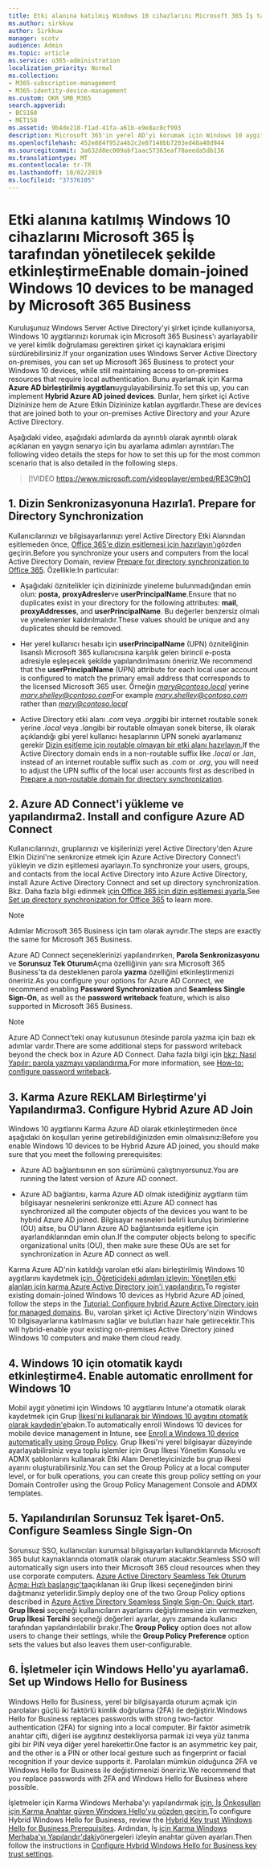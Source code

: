 ```yaml
---
title: Etki alanına katılmış Windows 10 cihazlarını Microsoft 365 İş tarafından yönetilecek şekilde etkinleştirme
ms.author: sirkkuw
author: Sirkkuw
manager: scotv
audience: Admin
ms.topic: article
ms.service: o365-administration
localization_priority: Normal
ms.collection:
- M365-subscription-management
- M365-identity-device-management
ms.custom: OKR_SMB_M365
search.appverid:
- BCS160
- MET150
ms.assetid: 9b4de218-f1ad-41fa-a61b-e9e8ac0cf993
description: Microsoft 365'in yerel AD'yi korumak için Windows 10 aygıtlarını nasıl koruyacağınızı öğrenin.
ms.openlocfilehash: 452e884f952a4b2c2e87148bb7203ed48a48d944
ms.sourcegitcommit: 3a632d8ec009abf1aac57363eaf78aeeda5db136
ms.translationtype: MT
ms.contentlocale: tr-TR
ms.lasthandoff: 10/02/2019
ms.locfileid: "37376105"
---
```

# <a name="enable-domain-joined-windows-10-devices-to-be-managed-by-microsoft-365-business"></a><span data-ttu-id="f208e-103">Etki alanına katılmış Windows 10 cihazlarını Microsoft 365 İş tarafından yönetilecek şekilde etkinleştirme</span><span class="sxs-lookup"><span data-stu-id="f208e-103">Enable domain-joined Windows 10 devices to be managed by Microsoft 365 Business</span></span>

<span data-ttu-id="f208e-104">Kuruluşunuz Windows Server Active Directory'yi şirket içinde kullanıyorsa, Windows 10 aygıtlarınızı korumak için Microsoft 365 Business'ı ayarlayabilir ve yerel kimlik doğrulaması gerektiren şirket içi kaynaklara erişimi sürdürebilirsiniz.</span><span class="sxs-lookup"><span data-stu-id="f208e-104">If your organization uses Windows Server Active Directory on-premises, you can set up Microsoft 365 Business to protect your Windows 10 devices, while still maintaining access to on-premises resources that require local authentication.</span></span>
<span data-ttu-id="f208e-105">Bunu ayarlamak için Karma **Azure AD birleştirilmiş aygıtları**uygulayabilirsiniz.</span><span class="sxs-lookup"><span data-stu-id="f208e-105">To set this up, you can implement **Hybrid Azure AD joined devices**.</span></span> <span data-ttu-id="f208e-106">Bunlar, hem şirket içi Active Dizininize hem de Azure Etkin Dizininize katılan aygıtlardır.</span><span class="sxs-lookup"><span data-stu-id="f208e-106">These are devices that are joined both to your on-premises Active Directory and your Azure Active Directory.</span></span>

<span data-ttu-id="f208e-107">Aşağıdaki video, aşağıdaki adımlarda da ayrıntılı olarak ayrıntılı olarak açıklanan en yaygın senaryo için bu ayarlama adımları ayrıntıları.</span><span class="sxs-lookup"><span data-stu-id="f208e-107">The following video details the steps for how to set this up for the most common scenario that is also detailed in the following steps.</span></span>

> [!VIDEO https://www.microsoft.com/videoplayer/embed/RE3C9hO]
  

## <a name="1-prepare-for-directory-synchronization"></a><span data-ttu-id="f208e-108">1. Dizin Senkronizasyonuna Hazırla</span><span class="sxs-lookup"><span data-stu-id="f208e-108">1. Prepare for Directory Synchronization</span></span> 

<span data-ttu-id="f208e-109">Kullanıcılarınızı ve bilgisayarlarınızı yerel Active Directory Etki Alanından eşitlemeden önce, [Office 365'e dizin eşitlemesi için hazırlayın'ı](https://docs.microsoft.com/office365/enterprise/prepare-for-directory-synchronization)gözden geçirin.</span><span class="sxs-lookup"><span data-stu-id="f208e-109">Before you synchronize your users and computers from the local Active Directory Domain, review [Prepare for directory synchronization to Office 365](https://docs.microsoft.com/office365/enterprise/prepare-for-directory-synchronization).</span></span> <span data-ttu-id="f208e-110">Özellikle:</span><span class="sxs-lookup"><span data-stu-id="f208e-110">In particular:</span></span>

   - <span data-ttu-id="f208e-111">Aşağıdaki öznitelikler için dizininizde yineleme bulunmadığından emin olun: **posta,** **proxyAdresler**ve **userPrincipalName**.</span><span class="sxs-lookup"><span data-stu-id="f208e-111">Ensure that no duplicates exist in your directory for the following attributes: **mail**, **proxyAddresses**, and **userPrincipalName**.</span></span> <span data-ttu-id="f208e-112">Bu değerler benzersiz olmalı ve yinelenenler kaldırılmalıdır.</span><span class="sxs-lookup"><span data-stu-id="f208e-112">These values should be unique and any duplicates should be removed.</span></span>
   
   - <span data-ttu-id="f208e-113">Her yerel kullanıcı hesabı için **userPrincipalName** (UPN) özniteliğinin lisanslı Microsoft 365 kullanıcısına karşılık gelen birincil e-posta adresiyle eşleşecek şekilde yapılandırılmasını öneririz.</span><span class="sxs-lookup"><span data-stu-id="f208e-113">We recommend that the **userPrincipalName** (UPN) attribute for each local user account is configured to match the primary email address that corresponds to the licensed Microsoft 365 user.</span></span> <span data-ttu-id="f208e-114">Örneğin *mary@contoso.local* yerine *mary.shelley@contoso.com*</span><span class="sxs-lookup"><span data-stu-id="f208e-114">For example *mary.shelley@contoso.com* rather than *mary@contoso.local*</span></span>
   
   - <span data-ttu-id="f208e-115">Active Directory etki alanı *.com* veya *.org*gibi bir internet routable sonek yerine *.local* veya *.lan*gibi bir routable olmayan sonek biterse, ilk olarak açıklandığı gibi yerel kullanıcı hesaplarının UPN soneki ayarlamanız gerekir [Dizin eşitleme için routable olmayan bir etki alanı hazırlayın.](https://docs.microsoft.com/office365/enterprise/prepare-a-non-routable-domain-for-directory-synchronization)</span><span class="sxs-lookup"><span data-stu-id="f208e-115">If the Active Directory domain ends in a non-routable suffix like *.local* or *.lan*, instead of an internet routable suffix such as *.com* or *.org*, you will need to adjust the UPN suffix of the local user accounts first as described in [Prepare a non-routable domain for directory synchronization](https://docs.microsoft.com/office365/enterprise/prepare-a-non-routable-domain-for-directory-synchronization).</span></span> 

## <a name="2-install-and-configure-azure-ad-connect"></a><span data-ttu-id="f208e-116">2. Azure AD Connect'i yükleme ve yapılandırma</span><span class="sxs-lookup"><span data-stu-id="f208e-116">2. Install and configure Azure AD Connect</span></span>

<span data-ttu-id="f208e-117">Kullanıcılarınızı, gruplarınızı ve kişilerinizi yerel Active Directory'den Azure Etkin Dizini'ne senkronize etmek için Azure Active Directory Connect'i yükleyin ve dizin eşitlemesi ayarlayın.</span><span class="sxs-lookup"><span data-stu-id="f208e-117">To synchronize your users, groups, and contacts from the local Active Directory into Azure Active Directory, install Azure Active Directory Connect and set up directory synchronization.</span></span> <span data-ttu-id="f208e-118">Bkz. Daha fazla bilgi edinmek [için Office 365 için dizin eşitlemesi ayarla.](https://support.office.com/article/1b3b5318-6977-42ed-b5c7-96fa74b08846)</span><span class="sxs-lookup"><span data-stu-id="f208e-118">See [Set up directory synchronization for Office 365](https://support.office.com/article/1b3b5318-6977-42ed-b5c7-96fa74b08846) to learn more.</span></span>

> [!NOTE]
> <span data-ttu-id="f208e-119">Adımlar Microsoft 365 Business için tam olarak aynıdır.</span><span class="sxs-lookup"><span data-stu-id="f208e-119">The steps are exactly the same for Microsoft 365 Business.</span></span> 

<span data-ttu-id="f208e-120">Azure AD Connect seçeneklerinizi yapılandırırken, **Parola Senkronizasyonu** ve **Sorunsuz Tek Oturum**Açma özelliğinin yanı sıra Microsoft 365 Business'ta da desteklenen parola **yazma** özelliğini etkinleştirmenizi öneririz.</span><span class="sxs-lookup"><span data-stu-id="f208e-120">As you configure your options for Azure AD Connect, we recommend enabling **Password Synchronization** and **Seamless Single Sign-On**, as well as the **password writeback** feature, which is also supported in Microsoft 365 Business.</span></span>

> [!NOTE]
> <span data-ttu-id="f208e-121">Azure AD Connect'teki onay kutusunun ötesinde parola yazma için bazı ek adımlar vardır.</span><span class="sxs-lookup"><span data-stu-id="f208e-121">There are some additional steps for password writeback beyond the check box in Azure AD Connect.</span></span> <span data-ttu-id="f208e-122">Daha fazla bilgi için [bkz: Nasıl Yapılır: parola yazmayı yapılandırma.](https://docs.microsoft.com/azure/active-directory/authentication/howto-sspr-writeback)</span><span class="sxs-lookup"><span data-stu-id="f208e-122">For more information, see [How-to: configure password writeback](https://docs.microsoft.com/azure/active-directory/authentication/howto-sspr-writeback).</span></span> 

## <a name="3-configure-hybrid-azure-ad-join"></a><span data-ttu-id="f208e-123">3. Karma Azure REKLAM Birleştirme'yi Yapılandırma</span><span class="sxs-lookup"><span data-stu-id="f208e-123">3. Configure Hybrid Azure AD Join</span></span>

<span data-ttu-id="f208e-124">Windows 10 aygıtlarını Karma Azure AD olarak etkinleştirmeden önce aşağıdaki ön koşulları yerine getirebildiğinizden emin olmalısınız:</span><span class="sxs-lookup"><span data-stu-id="f208e-124">Before you enable Windows 10 devices to be Hybrid Azure AD joined, you should make sure that you meet the following prerequisites:</span></span>

   - <span data-ttu-id="f208e-125">Azure AD bağlantısının en son sürümünü çalıştırıyorsunuz.</span><span class="sxs-lookup"><span data-stu-id="f208e-125">You are running the latest version of Azure AD connect.</span></span>

   - <span data-ttu-id="f208e-126">Azure AD bağlantısı, karma Azure AD olmak istediğiniz aygıtların tüm bilgisayar nesnelerini senkronize etti.</span><span class="sxs-lookup"><span data-stu-id="f208e-126">Azure AD connect has synchronized all the computer objects of the devices you want to be hybrid Azure AD joined.</span></span> <span data-ttu-id="f208e-127">Bilgisayar nesneleri belirli kuruluş birimlerine (OU) aitse, bu OU'ların Azure AD bağlantısında eşitleme için ayarlandıklarından emin olun.</span><span class="sxs-lookup"><span data-stu-id="f208e-127">If the computer objects belong to specific organizational units (OU), then make sure these OUs are set for synchronization in Azure AD connect as well.</span></span>

<span data-ttu-id="f208e-128">Karma Azure AD'nin katıldığı varolan etki alanı birleştirilmiş Windows 10 aygıtlarını kaydetmek [için, Öğreticideki adımları izleyin: Yönetilen etki alanları için karma Azure Active Directory join'i yapılandırın.](https://docs.microsoft.com/azure/active-directory/devices/hybrid-azuread-join-managed-domains#configure-hybrid-azure-ad-join)</span><span class="sxs-lookup"><span data-stu-id="f208e-128">To register existing domain-joined Windows 10 devices as Hybrid Azure AD joined, follow the steps in the [Tutorial: Configure hybrid Azure Active Directory join for managed domains](https://docs.microsoft.com/azure/active-directory/devices/hybrid-azuread-join-managed-domains#configure-hybrid-azure-ad-join).</span></span> <span data-ttu-id="f208e-129">Bu, varolan şirket içi Active Directory'nizin Windows 10 bilgisayarlarına katılmasını sağlar ve bulutları hazır hale getirecektir.</span><span class="sxs-lookup"><span data-stu-id="f208e-129">This will hybrid-enable your existing on-premises Active Directory joined Windows 10 computers and make them cloud ready.</span></span>
    
## <a name="4-enable-automatic-enrollment-for-windows-10"></a><span data-ttu-id="f208e-130">4. Windows 10 için otomatik kaydı etkinleştirme</span><span class="sxs-lookup"><span data-stu-id="f208e-130">4. Enable automatic enrollment for Windows 10</span></span>

 <span data-ttu-id="f208e-131">Mobil aygıt yönetimi için Windows 10 aygıtlarını Intune'a otomatik olarak kaydetmek için Grup [İlkesi'ni kullanarak bir Windows 10 aygıtını otomatik olarak kaydedin'e](https://docs.microsoft.com/windows/client-management/mdm/enroll-a-windows-10-device-automatically-using-group-policy)bakın.</span><span class="sxs-lookup"><span data-stu-id="f208e-131">To automatically enroll Windows 10 devices for mobile device management in Intune, see [Enroll a Windows 10 device automatically using Group Policy](https://docs.microsoft.com/windows/client-management/mdm/enroll-a-windows-10-device-automatically-using-group-policy).</span></span> <span data-ttu-id="f208e-132">Grup İlkesi'ni yerel bilgisayar düzeyinde ayarlayabilirsiniz veya toplu işlemler için Grup İlkesi Yönetim Konsolu ve ADMX şablonlarını kullanarak Etki Alanı Denetleyicinizde bu grup ilkesi ayarını oluşturabilirsiniz.</span><span class="sxs-lookup"><span data-stu-id="f208e-132">You can set the Group Policy at a local computer level, or for bulk operations, you can create this group policy setting on your Domain Controller using the Group Policy Management Console and ADMX templates.</span></span>

## <a name="5-configure-seamless-single-sign-on"></a><span data-ttu-id="f208e-133">5. Yapılandırılan Sorunsuz Tek İşaret-On</span><span class="sxs-lookup"><span data-stu-id="f208e-133">5. Configure Seamless Single Sign-On</span></span>

  <span data-ttu-id="f208e-134">Sorunsuz SSO, kullanıcıları kurumsal bilgisayarları kullandıklarında Microsoft 365 bulut kaynaklarında otomatik olarak oturum alacaktır.</span><span class="sxs-lookup"><span data-stu-id="f208e-134">Seamless SSO will automatically sign users into their Microsoft 365 cloud resources when they use corporate computers.</span></span> <span data-ttu-id="f208e-135">[Azure Active Directory Seamless Tek Oturum Açma: Hızlı başlangıç'ta](https://docs.microsoft.com/azure/active-directory/hybrid/how-to-connect-sso-quick-start#step-2-enable-the-feature)açıklanan iki Grup İlkesi seçeneğinden birini dağıtmanız yeterlidir.</span><span class="sxs-lookup"><span data-stu-id="f208e-135">Simply deploy one of the two Group Policy options described in [Azure Active Directory Seamless Single Sign-On: Quick start](https://docs.microsoft.com/azure/active-directory/hybrid/how-to-connect-sso-quick-start#step-2-enable-the-feature).</span></span> <span data-ttu-id="f208e-136">**Grup İlkesi** seçeneği kullanıcıların ayarlarını değiştirmesine izin vermezken, **Grup İlkesi Tercihi** seçeneği değerleri ayarlar, aynı zamanda kullanıcı tarafından yapılandırılabilir bırakır.</span><span class="sxs-lookup"><span data-stu-id="f208e-136">The **Group Policy** option does not allow users to change their settings, while the **Group Policy Preference** option sets the values but also leaves them user-configurable.</span></span>

## <a name="6-set-up-windows-hello-for-business"></a><span data-ttu-id="f208e-137">6. İşletmeler için Windows Hello'yu ayarlama</span><span class="sxs-lookup"><span data-stu-id="f208e-137">6. Set up Windows Hello for Business</span></span>

 <span data-ttu-id="f208e-138">Windows Hello for Business, yerel bir bilgisayarda oturum açmak için parolaları güçlü iki faktörlü kimlik doğrulama (2FA) ile değiştirir.</span><span class="sxs-lookup"><span data-stu-id="f208e-138">Windows Hello for Business replaces passwords with strong two-factor authentication (2FA) for signing into a local computer.</span></span> <span data-ttu-id="f208e-139">Bir faktör asimetrik anahtar çifti, diğeri ise aygıtınız destekliyorsa parmak izi veya yüz tanıma gibi bir PIN veya diğer yerel harekettir.</span><span class="sxs-lookup"><span data-stu-id="f208e-139">One factor is an asymmetric key pair, and the other is a PIN or other local gesture such as fingerprint or facial recognition if your device supports it.</span></span> <span data-ttu-id="f208e-140">Parolaları mümkün olduğunca 2FA ve Windows Hello for Business ile değiştirmenizi öneririz.</span><span class="sxs-lookup"><span data-stu-id="f208e-140">We recommend that you replace passwords with 2FA and Windows Hello for Business where possible.</span></span>

<span data-ttu-id="f208e-141">İşletmeler için Karma Windows Merhaba'yı yapılandırmak [için, İş Önkoşulları için Karma Anahtar güven Windows Hello'yu gözden geçirin.](https://docs.microsoft.com/windows/security/identity-protection/hello-for-business/hello-hybrid-key-trust-prereqs)</span><span class="sxs-lookup"><span data-stu-id="f208e-141">To configure Hybrid Windows Hello for Business, review the [Hybrid Key trust Windows Hello for Business Prerequisites](https://docs.microsoft.com/windows/security/identity-protection/hello-for-business/hello-hybrid-key-trust-prereqs).</span></span> <span data-ttu-id="f208e-142">Ardından, İş [için Karma Windows Merhaba'yı Yapılandır'daki](https://docs.microsoft.com/windows/security/identity-protection/hello-for-business/hello-hybrid-key-whfb-settings)yönergeleri izleyin anahtar güven ayarları.</span><span class="sxs-lookup"><span data-stu-id="f208e-142">Then follow the instructions in [Configure Hybrid Windows Hello for Business key trust settings](https://docs.microsoft.com/windows/security/identity-protection/hello-for-business/hello-hybrid-key-whfb-settings).</span></span> 
